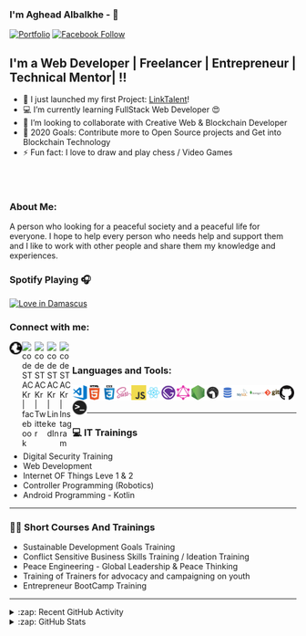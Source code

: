 ###  I'm Aghead Albalkhe -  👋

[![Portfolio](https://img.shields.io/website?label=Aghead-Albalkhe&style=for-the-badge&url=https://aghyadalbalkhi-portfolio.herokuapp.com)](https://aghyadalbalkhi-portfolio.herokuapp.com/)
[![Facebook Follow](https://img.shields.io/twitter/follow/aghyadalbalkhi?color=1DA1F2&logo=facebook&style=for-the-badge)](https://web.facebook.com/aghyadalbalkhi/)

## I'm a Web Developer | Freelancer | Entrepreneur | Technical Mentor|  !!

- 🔭 I just launched my first Project: [LinkTalent](https://linktalent.github.io/LinkTalent/)!
- 💻 I’m currently learning FullStack Web Developer 😍
- 👯 I’m looking to collaborate with Creative Web & Blockchain Developer
- 🥅 2020 Goals: Contribute more to Open Source projects and Get into Blockchain Technology
- ⚡ Fun fact: I love to draw and play chess / Video Games

<br /><br />

### About Me:

A person who looking for a peaceful society and a peaceful life for everyone. I hope to help every person who needs help and support them and I like to work with other people and share them my knowledge and experiences.


### Spotify Playing 🎧

[<img src="https://now-playing-codestackr.vercel.app/api/spotify-playing" alt="Love in Damascus" width="350" />](https://open.spotify.com/album/13h68UooLMKE3mPFcvzlz8)

### Connect with me:

[<img align="left" alt="codeSTACKr.com" width="22px" src="https://raw.githubusercontent.com/iconic/open-iconic/master/svg/globe.svg" />][website]
[<img align="left" alt="codeSTACKr | facebook" width="22px" src="https://cdn.jsdelivr.net/npm/simple-icons@v3/icons/youtube.svg" />][facebook]
[<img align="left" alt="codeSTACKr | Twitter" width="22px" src="https://cdn.jsdelivr.net/npm/simple-icons@v3/icons/twitter.svg" />][twitter]
[<img align="left" alt="codeSTACKr | LinkedIn" width="22px" src="https://cdn.jsdelivr.net/npm/simple-icons@v3/icons/linkedin.svg" />][linkedin]
[<img align="left" alt="codeSTACKr | Instagram" width="22px" src="https://cdn.jsdelivr.net/npm/simple-icons@v3/icons/instagram.svg" />][instagram]

<br />

### Languages and Tools:
<img align="left" alt="Visual Studio Code" width="26px" src="https://raw.githubusercontent.com/github/explore/80688e429a7d4ef2fca1e82350fe8e3517d3494d/topics/visual-studio-code/visual-studio-code.png" />
<img align="left" alt="HTML5" width="26px" src="https://raw.githubusercontent.com/github/explore/80688e429a7d4ef2fca1e82350fe8e3517d3494d/topics/html/html.png" />
<img align="left" alt="CSS3" width="26px" src="https://raw.githubusercontent.com/github/explore/80688e429a7d4ef2fca1e82350fe8e3517d3494d/topics/css/css.png" />
<img align="left" alt="Sass" width="26px" src="https://raw.githubusercontent.com/github/explore/80688e429a7d4ef2fca1e82350fe8e3517d3494d/topics/sass/sass.png" />
<img align="left" alt="JavaScript" width="26px" src="https://raw.githubusercontent.com/github/explore/80688e429a7d4ef2fca1e82350fe8e3517d3494d/topics/javascript/javascript.png" />
<img align="left" alt="React" width="26px" src="https://raw.githubusercontent.com/github/explore/80688e429a7d4ef2fca1e82350fe8e3517d3494d/topics/react/react.png" />
<img align="left" alt="Gatsby" width="26px" src="https://raw.githubusercontent.com/github/explore/e94815998e4e0713912fed477a1f346ec04c3da2/topics/gatsby/gatsby.png" />
<img align="left" alt="GraphQL" width="26px" src="https://raw.githubusercontent.com/github/explore/80688e429a7d4ef2fca1e82350fe8e3517d3494d/topics/graphql/graphql.png" />
<img align="left" alt="Node.js" width="26px" src="https://raw.githubusercontent.com/github/explore/80688e429a7d4ef2fca1e82350fe8e3517d3494d/topics/nodejs/nodejs.png" />
<img align="left" alt="Deno" width="26px" src="https://raw.githubusercontent.com/github/explore/361e2821e2dea67711cde99c9c40ed357061cf27/topics/deno/deno.png" />
<img align="left" alt="SQL" width="26px" src="https://raw.githubusercontent.com/github/explore/80688e429a7d4ef2fca1e82350fe8e3517d3494d/topics/sql/sql.png" />
<img align="left" alt="MySQL" width="26px" src="https://raw.githubusercontent.com/github/explore/80688e429a7d4ef2fca1e82350fe8e3517d3494d/topics/mysql/mysql.png" />
<img align="left" alt="MongoDB" width="26px" src="https://raw.githubusercontent.com/github/explore/80688e429a7d4ef2fca1e82350fe8e3517d3494d/topics/mongodb/mongodb.png" />
<img align="left" alt="Git" width="26px" src="https://raw.githubusercontent.com/github/explore/80688e429a7d4ef2fca1e82350fe8e3517d3494d/topics/git/git.png" />
<img align="left" alt="GitHub" width="26px" src="https://raw.githubusercontent.com/github/explore/78df643247d429f6cc873026c0622819ad797942/topics/github/github.png" />
<img align="left" alt="Terminal" width="26px" src="https://raw.githubusercontent.com/github/explore/80688e429a7d4ef2fca1e82350fe8e3517d3494d/topics/terminal/terminal.png" />

<br />
<br />

---

### 💻 IT Trainings 

<!-- IT Trainings :START -->
- Digital Security Training 
- Web Development
- Internet OF Things Leve 1 & 2
- Controller Programming (Robotics)
- Android Programming - Kotlin
<!-- IT Trainings :END -->


---

### 👨‍🏫 Short Courses And Trainings

<!-- Short Courses And Trainings-LIST:START -->
- Sustainable Development Goals Training 
- Conflict Sensitive Business Skills Training / Ideation Training  
- Peace Engineering - Global Leadership & Peace Thinking  
- Training of Trainers for advocacy and campaigning on youth  
- Entrepreneur BootCamp Training
<!-- Short Courses And Trainings-LIST:END -->


---

<details>
  <summary>:zap: Recent GitHub Activity</summary>
  
<!--START_SECTION:activity-->
1. 💪 Merged PR [#14](https://github.com/aghyadalbalkhi-ASAC/city_explorer_api/pull/14) in [city_explorer_api](https://github.com/florinpop17/app-ideas)
2. 🎉 Merged LinkTalent Orgnization PR [#22](https://github.com/LinkTalent/LinkTalent/pull/22) in [LinkTalent](LinkTalent)

<!--END_SECTION:activity-->

</details>

<details>
  <summary>:zap: GitHub Stats</summary>

  <img align="left" alt="Aghead GitHub Stats" src="https://github-readme-stats.aghyadalbalkhi-ASAC.vercel.app/api?username=aghyadalbalkhi-ASAC&show_icons=true&hide_border=true" />

</details>

[website]: https://aghyadalbalkhi-portfolio.herokuapp.com/
[twitter]: https://twitter.com/aghyadalbalkhi
[instagram]: https://www.instagram.com/aghyadalbalkhi/
[linkedin]: https://www.linkedin.com/in/magheadalbalkhe/
[facebook]: https://web.facebook.com/aghyadalbalkhi/
